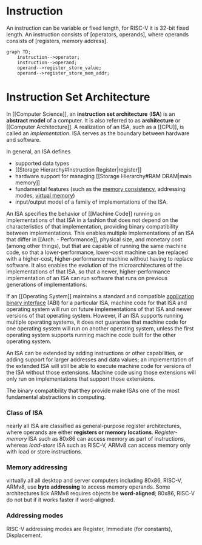 # Instruction
An instruction can be variable or fixed length, for RISC-V it is 32-bit fixed length. An instruction consists of [operators, operands], where operands consists of [registers, memory address].

```mermaid
graph TD; 
	instruction-->operator; 
	instruction-->operand;
	operand-->register_store_value; 
	operand-->register_store_mem_addr;
```

# Instruction Set Architecture
In [[Computer Science]], an **instruction set architecture** (**ISA**) is an **abstract model** of a computer. It is also referred to as **architecture** or [[Computer Architecture]]. A realization of an ISA, such as a [[CPU]], is called an _implementation_. ISA serves as the boundary between hardware and software.

In general, an ISA defines 
-	supported data types
-	[[Storage Hierarchy#Instruction Register|register]]
-	hardware support for managing [[Storage Hierarchy#RAM DRAM|main memory]]
-	fundamental features (such as the [memory consistency](https://en.wikipedia.org/wiki/Memory_consistency "Memory consistency"), addressing modes, [virtual memory](https://en.wikipedia.org/wiki/Virtual_memory "Virtual memory"))
-	input/output model of a family of implementations of the ISA.

An ISA specifies the behavior of [[Machine Code]] running on implementations of that ISA in a fashion that does not depend on the characteristics of that implementation, providing binary compatibility between implementations. This enables multiple implementations of an ISA that differ in [[Arch. - Performance]], physical size, and monetary cost (among other things), but that are capable of running the same machine code, so that a lower-performance, lower-cost machine can be replaced with a higher-cost, higher-performance machine without having to replace software. It also enables the evolution of the microarchitectures of the implementations of that ISA, so that a newer, higher-performance implementation of an ISA can run software that runs on previous generations of implementations.

If an [[Operating System]] maintains a standard and compatible [application binary interface](https://en.wikipedia.org/wiki/Application_binary_interface "Application binary interface") (ABI) for a particular ISA, machine code for that ISA and operating system will run on future implementations of that ISA and newer versions of that operating system. However, if an ISA supports running multiple operating systems, it does not guarantee that machine code for one operating system will run on another operating system, unless the first operating system supports running machine code built for the other operating system.

An ISA can be extended by adding instructions or other capabilities, or adding support for larger addresses and data values; an implementation of the extended ISA will still be able to execute machine code for versions of the ISA without those extensions. Machine code using those extensions will only run on implementations that support those extensions.

The binary compatibility that they provide make ISAs one of the most fundamental abstractions in computing.

### Class of ISA
nearly all ISA are classified as general-purpose register architectures, where operands are either **registers or memory locations**. *Register-memory* ISA such as 80x86 can access memory as part of instructions, whereas *load-store* ISA such as RISC-V, ARMv8 can access memory only with load or store instructions.

### Memory addressing
virtually all all desktop and server computers including 80x86, RISC-V, ARMv8, use **byte addressing** to access memory operands. Some architectures lick ARMv8 requires objects be **word-aligned**; 80x86, RISC-V do not but if it works faster if word-aligned.

### Addressing modes
RISC-V addressing modes are Register, Immediate (for constants), Displacement.